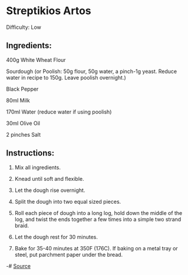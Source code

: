 # Streptikios Artos

Difficulty: Low

## Ingredients:

400g White Wheat Flour

Sourdough (or Poolish: 50g flour, 50g water, a pinch-1g yeast. Reduce water in recipe to 150g. Leave poolish overnight.)

Black Pepper

80ml Milk

170ml Water (reduce water if using poolish)

30ml Olive Oil

2 pinches Salt

## Instructions:

1. Mix all ingredients.

2. Knead until soft and flexible.

3. Let the dough rise overnight.

4. Split the dough into two equal sized pieces.

5. Roll each piece of dough into a long log, hold down the middle of the log, and twist the ends together a few times into a simple two strand braid.

6. Let the dough rest for 30 minutes.

7. Bake for 35-40 minutes at 350F (176C). If baking on a metal tray or steel, put parchment paper under the bread.

-# [Source](https://historicalitaliancooking.home.blog/english/recipes/streptikios-artos-ancient-greek-bread/)
